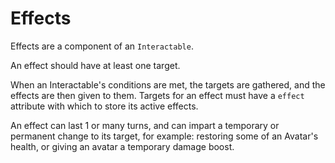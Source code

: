 # Effects

Effects are a component of an `Interactable`.

An effect should have at least one target.

When an Interactable's conditions are met, the targets are gathered, and the effects are then given to them. Targets for an effect must have a `effect` attribute with which to store its active effects.

An effect can last 1 or many turns, and can impart a temporary or permanent change to its target, for example: restoring some of an Avatar's health, or giving an avatar a temporary damage boost.
